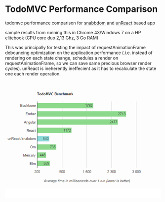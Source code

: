 # TodoMVC Performance Comparison

todomvc performance comparison for [snabbdom](https://github.com/paldepind/snabbdom) and [unReact](https://github.com/yelouafi/unReact) based app

sample results from running this in Chrome 43/Windows 7 on a HP elitebook (CPU core duo 2,13 Ghz, 3 Go RAM) 

This was principally for testing the impact of requestAnimationFrame debouncing optimization on the application performance (.i.e. instead of rendering on each state change, schedules a render on requestAnimationFrame, so we can save same precious browser render cycles). unReact is ineherently ineffecient as it has to recalculate the state one each render operation.

[![sample results from running this in Chrome 43/Windows 7 on a HP elitebook (CPU core duo 2,13 Ghz, 3 Go RAM) ](sampleResults.png)][runner]

[runner]: http://evancz.github.io/todomvc-perf-comparison/
